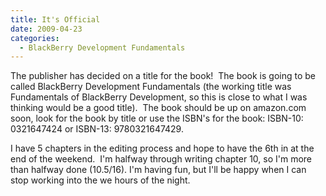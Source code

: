 ```yaml
---
title: It's Official
date: 2009-04-23
categories: 
  - BlackBerry Development Fundamentals
---
```


The publisher has decided on a title for the book!  The book is going to be called BlackBerry Development Fundamentals (the working title was Fundamentals of BlackBerry Development, so this is close to what I was thinking would be a good title).  The book should be up on amazon.com soon, look for the book by title or use the ISBN's for the book: ISBN-10: 0321647424 or ISBN-13: 9780321647429.

I have 5 chapters in the editing process and hope to have the 6th in at the end of the weekend.  I'm halfway through writing chapter 10, so I'm more than halfway done (10.5/16). I'm having fun, but I'll be happy when I can stop working into the we hours of the night.
